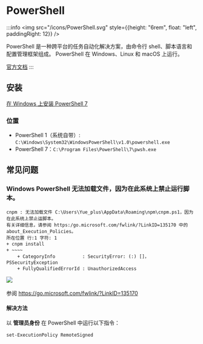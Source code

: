 # PowerShell

:::info
<img src="/icons/PowerShell.svg" style={{height: "6rem", float: "left", paddingRight: 12}} />

PowerShell 是一种跨平台的任务自动化解决方案，由命令行 shell、脚本语言和配置管理框架组成。
PowerShell 在 Windows、Linux 和 macOS 上运行。

[官方文档](https://learn.microsoft.com/zh-cn/powershell/)
:::

## 安装

[在 Windows 上安装 PowerShell 7](https://learn.microsoft.com/zh-cn/powershell/scripting/install/installing-powershell-on-windows?view=powershell-7.3)

### 位置

- PowerShell 1（系统自带）: `C:\Windows\System32\WindowsPowerShell\v1.0\powershell.exe`
- PowerShell 7：`C:\Program Files\PowerShell\7\pwsh.exe`

## 常见问题

### Windows PowerShell 无法加载文件，因为在此系统上禁止运行脚本。

```text
cnpm : 无法加载文件 C:\Users\Yue_plus\AppData\Roaming\npm\cnpm.ps1，因为在此系统上禁止运脚本。
有关详细信息，请参阅 https:/go.microsoft.com/fwlink/?LinkID=135170 中的 about_Execution_Policies。
所在位置 行:1 字符: 1
+ cnpm install
+ ~~~~
    + CategoryInfo          : SecurityError: (:) []，PSSecurityException
    + FullyQualifiedErrorId : UnauthorizedAccess
```

![](https://net.note.yue.zone/assets/PS_error-09638296.png)

参阅 <https://go.microsoft.com/fwlink/?LinkID=135170>

#### 解决方法

以 **管理员身份** 在 PowerShell 中运行以下指令：

```ps
set-ExecutionPolicy RemoteSigned
```